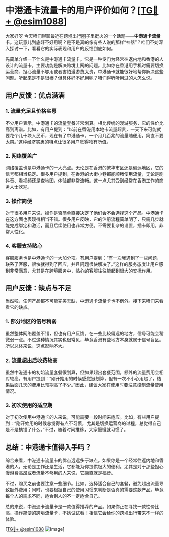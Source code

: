 # 中港通卡流量卡的用户评价如何？[[TG💪+ @esim1088](https://t.me/s/esim1088)]

大家好呀 今天咱们聊聊最近在跨境出行圈子里挺火的一个话题——**中港通卡流量卡**。这玩意儿到底好不好用啊？是不是真的像有些人说的那样“神器”？咱们不妨深入探讨一下，看看它的实际表现和用户的反馈到底如何。

先简单介绍一下什么是中港通卡流量卡。它是一种专门为经常往返内地和香港的人设计的流量卡，主要功能是解决跨境上网的问题。比如你在香港用手机时需要切换运营商、担心流量不够用或者害怕漫游费太贵，中港通卡就能很好地帮你解决这些问题。听起来是不是很棒？但具体好不好用呢？咱们得听听用过的人怎么说。

## 用户反馈：优点满满

### **1. 流量充足且价格实惠**
不少用户表示，中港通卡的流量套餐非常划算。相比传统的漫游服务，它的性价比高到离谱。比如，有用户提到：“以前在香港用本地卡流量超贵，一天下来可能就要花个几十块人民币，现在有了中港通卡，一个月几百兆的流量随便用，简直不要太爽。”这种经济实惠的特点让很多用户觉得物有所值。

### **2. 网络覆盖广**
网络覆盖也是中港通卡的一大亮点。无论是在香港的繁华市区还是偏远地区，它的信号都相当稳定。很多用户提到，在香港的大街小巷都能顺畅使用流量，无论是刷抖音、看视频还是查地图，体验都非常流畅。这一点尤其受到经常在香港工作的商务人士欢迎。

### **3. 操作简便**
对于很多用户来说，操作是否简单直接决定了他们会不会选择这个产品。中港通卡在这方面也表现得相当不错。很多用户反映，它的注册流程简单明了，只需几步就能完成绑定和激活，而且后续使用也非常方便。不需要复杂的设置，插卡即用，非常人性化。

### **4. 客服支持贴心**
客服服务也是中港通卡的一大加分项。有用户提到：“有一次我遇到了一些问题，联系了客服，很快就得到了回应，并且问题很快解决了。”这样的服务态度让用户感到非常满意，尤其是在跨境服务中，贴心的客服往往能起到很大的安抚作用。

## 用户反馈：缺点与不足

当然啦，任何产品都不可能完美无缺，中港通卡流量卡也不例外。接下来咱们来看看它的缺点。

### **1. 部分地区的信号稍弱**
虽然整体网络覆盖不错，但也有用户反馈，在一些比较偏远的地方，信号可能会稍微弱一点。不过这种情况其实也很常见，毕竟香港有些地方本身就属于信号盲区。所以总体来说，这点影响不大。

### **2. 流量超出后收费较高**
虽然中港通卡的初始流量套餐很划算，但如果超出套餐范围，额外的流量费用会相对较高。有用户提到：“刚开始用的时候感觉挺划算，但有一次不小心用超了，结果后面几天的费用比预期高了不少。”因此，建议大家在使用时要注意控制流量使用情况。

### **3. 初次使用的适应期**
对于初次使用中港通卡的人来说，可能需要一段时间来适应。比如，有些用户提到：“刚开始用的时候总觉得有点不习惯，尤其是切换运营商的过程，总觉得自己是不是搞错了什么。”不过，随着时间推移，大家慢慢就习惯了。

## 总结：中港通卡值得入手吗？

综合来看，中港通卡流量卡的优点远远多于缺点。如果你是一个经常往返内地和香港的人，无论是工作还是生活，它都能为你提供极大的便利。尤其是对于那些担心漫游费高昂或者流量不够用的人来说，它简直就是福音。

不过，购买之前也要注意一些细节。比如，选择适合自己的套餐，避免超出流量导致额外费用；同时，也要根据自己的使用习惯来判断是否真的需要这款产品。毕竟每个人的需求不同，适合别人的不一定适合自己。

总的来说，中港通卡流量卡是一款值得推荐的产品。如果你正在寻找一款性价比高、操作简便的跨境流量卡，不妨试试看！相信它会给你的跨境出行带来不一样的体验。

[[TG💪+ @esim1088](https://t.me/s/esim1088) ![Image](https://i.postimg.cc/4NQfJmqS/Snipaste-2025-05-13-00-14-12.png)]